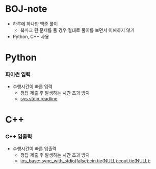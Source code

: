 # BOJ-note
* 하루에 하나만 백준 풀이
  * 북마크 된 문제를 풀 경우 절대로 풀이를 보면서 이해하지 않기
* Python, C++ 사용 

# Python
### 파이썬 입력
* 수행시간이 빠른 입력
  * 정답 제출 후 발생하는 시간 초과 방지
  * [sys.stdin.readline](https://velog.io/@yeseolee/Python-%ED%8C%8C%EC%9D%B4%EC%8D%AC-%EC%9E%85%EB%A0%A5-%EC%A0%95%EB%A6%ACsys.stdin.readline)

# C++
### C++ 입출력
* 수행시간이 빠른 입출력
  * 정답 제출 후 발생하는 시간 초과 방지
  * [ios_base::sync_with_stdio(false);cin.tie(NULL);cout.tie(NULL);](https://velog.io/@gogori6565/BOJ-cin.tieNULL%EA%B3%BC-iosbasesyncwithstdiofalse)
